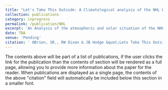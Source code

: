 ```yaml
---
title: "Let's Take This Outside: A Climatological analysis of the NHL Winter Classic 08-25"
collection: publications
category: inprogress
permalink: /publication/NHL
excerpt: 'An Analysis of the atmsopheric and solar situation of the NHL Winter Classic Host Cities long term, and on Game Day. Examines impact of these factors on instances stoppages of play for playing surface repair'
date: TBA
venue: 'Pending'
citation: ' OBrien, SR., RW Dixon & JB Hodge &quot;Lets Take This Outside: A Climatological analysis of the NHL Winter Classic 08-25.&quot; <i>TBA.</i>.'
---
```


The contents above will be part of a list of publications, if the user clicks the link for the publication than the contents of section will be rendered as a full page, allowing you to provide more information about the paper for the reader. When publications are displayed as a single page, the contents of the above "citation" field will automatically be included below this section in a smaller font.
